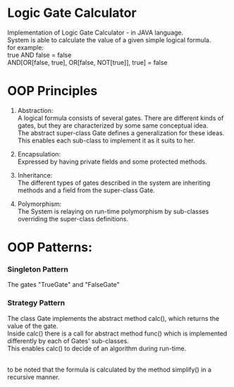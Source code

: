 # Logic Gate Calculator
Implementation of Logic Gate Calculator - in JAVA language.\
System is able to calculate the value of a given simple logical formula.\
for example:\
true AND false = false\
AND[OR[false, true], OR[false, NOT[true]], true] = false

# OOP Principles
1. Abstraction:<br>
A logical formula consists of several gates. 
There are different kinds of gates, but they are characterized by some same conceptual idea.<br>
The abstract super-class Gate defines a generalization for these ideas.<br>
This enables each sub-class to implement it as it suits to her.

2. Encapsulation:<br>
Expressed by having private fields and some protected methods.

3. Inheritance:<br>
The different types of gates described in the system are inheriting methods and a field from the super-class Gate.

4. Polymorphism:<br>
The System is relaying on run-time polymorphism by sub-classes overriding the super-class definitions.

# OOP Patterns:
<h3 align="left">Singleton Pattern</h3>
The gates "TrueGate" and "FalseGate"
<h3 align="left">Strategy Pattern</h3>
The class Gate implements the abstract method calc(), which returns the value of the gate.<br>
Inside calc() there is a call for abstract method func() which is implemented differently by each of Gates' sub-classes.<br>
This enables calc() to decide of an algorithm during run-time.<br><br>

to be noted that the formula is calculated by the method simplify() in a recursive manner.
